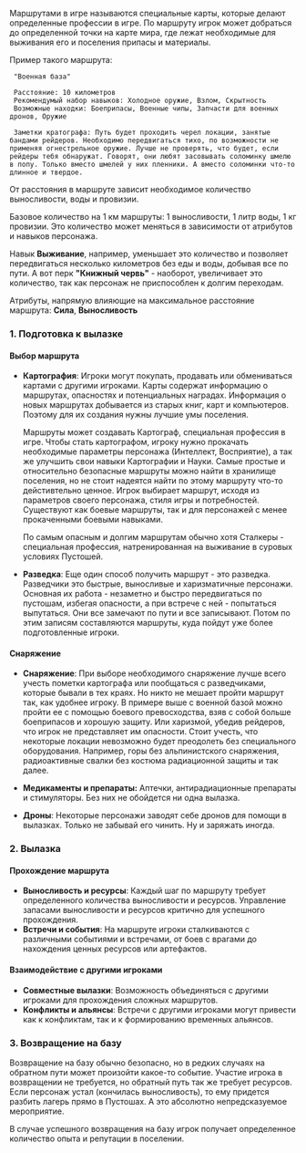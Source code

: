 Маршрутами в игре называются специальные карты, которые делают определенные профессии в игре. По маршруту игрок может добраться до определенной точки на карте мира, где лежат необходимые для выживания его и поселения припасы и материалы. 

Пример такого маршрута:
```
 "Военная база"
 
 Расстояние: 10 километров
 Рекомендумый набор навыков: Холодное оружие, Взлом, Скрытность
 Возможные находки: Боеприпасы, Военные чипы, Запчасти для военных дронов, Оружие
 
 Заметки кратографа: Путь будет проходить черел локации, занятые бандами рейдеров. Необходимо передвигаться тихо, по возможности не применяя огнестрельное оружие. Лучше не проверять, что будет, если рейдеры тебя обнаружат. Говорят, они любят засовывать соломинку шмелю в попу. Только вместо шмелей у них пленники. А вместо соломинки что-то длинное и твердое.
```

От расстояния в маршруте зависит необходимое количество выносливости, воды и провизии. 
  
Базовое количество на 1 км маршруты: 1 выносливости, 1 литр воды, 1 кг провизии. Это количество может меняться в зависимости от атрибутов и навыков персонажа. 
   
Навык **Выживание**, например, уменьшает это количество и позволяет передвигаться несколько километров без еды и воды, добывая все по пути. А вот перк **"Книжный червь"** - наоборот, увеличивает это количество, так как персонаж не приспособлен к долгим переходам. 

Атрибуты, напрямую влияющие на максимальное расстояние маршрута: **Сила**, **Выносливость**
### 1. Подготовка к вылазке

#### Выбор маршрута
- **Картография**: Игроки могут покупать, продавать или обмениваться картами с другими игроками. Карты содержат информацию о маршрутах, опасностях и потенциальных наградах. Информация о новых маршрутах добывается из старых книг, карт и компьютеров. Поэтому для их создания нужны лучшие умы поселения.
  
  Маршруты может создавать Картограф, специальная профессия в игре. Чтобы стать картографом, игроку нужно прокачать необходимые параметры персонажа (Интеллект, Восприятие), а так же улучшить свои навыки Картографии и Науки. Самые простые и относительно безопасные маршруты можно найти в хранилище поселения, но не стоит надеятся найти по этому маршруту что-то дейстивтельно ценное.
  Игрок выбирает маршрут, исходя из параметров своего персонажа, стиля игры и потребностей. Существуют как боевые маршруты, так и для персонажей с менее прокаченными боевыми навыками.

  По самым опасным и долгим маршрутам обычно хотя Сталкеры - специальная профессия, натренированная на выживание в суровых условиях Пустошей.
  
- **Разведка**: Еще один способ получить маршрут - это разведка. Разведчики это быстрые, выносливые и харизматичные персонажи. Основная их работа - незаметно и быстро передвигаться по пустошам, избегая опасности, а при встрече с ней - попытаться выпутаться. Они все замечают по пути и все записывают. Потом по этим записям составляются маршруты, куда пойдут уже более подготовленные игроки. 

#### Снаряжение
- **Снаряжение**:  При выборе необходимого снаряжение лучше всего учесть пометки картографа или пообщаться с разведчиками, которые бывали в тех краях. Но никто не мешает пройти маршрут так, как удобнее игроку. В примере выше с военной базой можно пройти ее с помощью боевого превосходства, взяв с собой больше боеприпасов и хорошую защиту. Или харизмой, убедив рейдеров, что игрок не представляет им опасности. Стоит учесть, что некоторые локации невозможно будет преодолеть без специального оборудования. Например, горы без альпинистского снаряжения, радиоактивные свалки без костюма радиационной защиты и так далее.

- **Медикаменты и препараты:** Аптечки, антирадиационные препараты и стимуляторы. Без них не обойдется ни одна вылазка. 

- **Дроны**: Некоторые персонажи заводят себе дронов для помощи в вылазках. Только не забывай его чинить. Ну и заряжать иногда.

### 2. Вылазка

#### Прохождение маршрута
- **Выносливость и ресурсы**: Каждый шаг по маршруту требует определенного количества выносливости и ресурсов. Управление запасами выносливости и ресурсов критично для успешного прохождения.
- **Встречи и события**: На маршруте игроки сталкиваются с различными событиями и встречами, от боев с врагами до нахождения ценных ресурсов или артефактов.

#### Взаимодействие с другими игроками
- **Совместные вылазки**: Возможность объединяться с другими игроками для прохождения сложных маршрутов.
- **Конфликты и альянсы**: Встречи с другими игроками могут привести как к конфликтам, так и к формированию временных альянсов.

### 3. Возвращение на базу

Возвращение на базу обычно безопасно, но в редких случаях на обратном пути может произойти какое-то событие. Участие игрока в возвращении не требуется, но обратный путь так же требует ресурсов. Если персонаж устал (кончилась выносливость), то ему придется разбить лагерь прямо в Пустошах. А это абсолютно непредсказуемое мероприятие. 

В случае успешного возвращения на базу игрок получает определенное количество опыта и репутации в поселении.